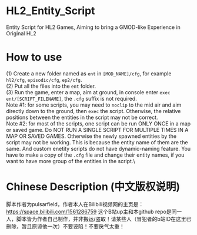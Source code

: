 # HL2_Entity_Script
Entity Script for HL2 Games, Aiming to bring a GMOD-like Experience in Original HL2

# How to use
(1) Create a new folder named as `ent` in `[MOD_NAME]/cfg`, for example `hl2/cfg`, `episodic/cfg`, `ep2/cfg`.\
(2) Put all the files into the `ent` folder.\
(3) Run the game, enter a map, aim at ground, in console enter `exec ent/[SCRIPT_FILENAME]`, the `.cfg` suffix is not required. \
Note #1: for some scripts, you may need to `noclip` to the mid air and aim directly down to the ground, then `exec` the script. Otherwise, the relative positions between the entities in the script may not be correct.\
Note #2: for most of the scripts, one script can be run ONLY ONCE in a map or saved game. Do NOT RUN A SINGLE SCRIPT FOR MULTIPLE TIMES IN A MAP OR SAVED GAMES. Otherwise the newly spawned entities by the script may not be working. This is because the entity name of them are the same. And custom enetity scripts do not have dynamic-naming feature. You have to make a copy of the `.cfg` file and change their entity names, if you want to have more group of the entities in the script.\

# Chinese Description (中文版权说明)
脚本作者为pulsarfield，作者本人在Bilibili视频网的主页是：https://space.bilibili.com/1561286759
这个B站up主和本github repo是同一人，脚本皆为作者自己制作，并非搬运/盗取！请某些人（冒犯者的b站ID在这里已删除，暂且原谅他一次）不要诬陷！不要戾气太重！
